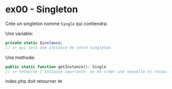# ex00 - Singleton

Crée un singleton nommé `Single` qui contiendra:

Une variable:

```php
private static $instance;
// => qui sera une instance de votre singleton
```

Une methode:

```php
public static function getInstance(): Single
// => retourne l'instance courrante  ou en créer une nouvelle et retourne juste apres l'avoir crée.
```

index.php doit retourner `OK`